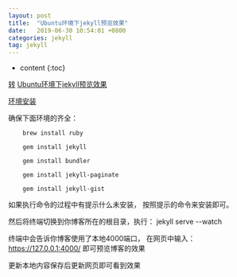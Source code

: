 ```yaml
---
layout: post
title:  "Ubuntu环境下jekyll预览效果"
date:   2019-06-30 10:54:01 +0800
categories: jekyll
tag: jekyll
---
```


* content
{:toc}


[转](#)
[Ubuntu环境下jekyll预览效果](https://fleschier.github.io/2018/07/08/Jekyll-usage/)

[环境安装](#)

确保下面环境的齐全：

        brew install ruby

        gem install jekyll

        gem install bundler

        gem install jekyll-paginate

        gem install jekyll-gist

如果执行命令的过程中有提示什么未安装， 按照提示的命令来安装即可。

然后将终端切换到你博客所在的根目录，执行： 
        jekyll serve --watch

终端中会告诉你博客使用了本地4000端口， 在网页中输入： https://127.0.0.1:4000/ 即可预览博客的效果

更新本地内容保存后更新网页即可看到效果